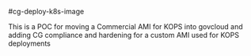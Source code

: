#cg-deploy-k8s-image

This is a POC for moving a Commercial AMI for KOPS into govcloud and adding CG compliance and hardening for a custom AMI used for KOPS deployments
